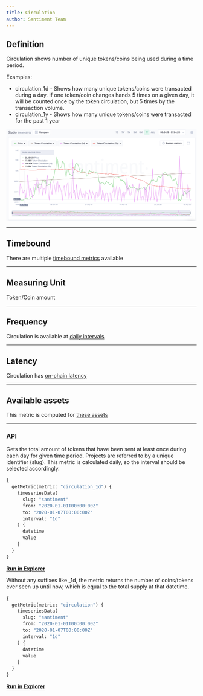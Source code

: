 ```yaml
---
title: Circulation
author: Santiment Team
---
```


## Definition

Circulation shows number of unique tokens/coins being used during a time period.

Examples:

- circulation_1d - Shows how many unique tokens/coins were transacted during a
  day. If one token/coin changes hands 5 times on a given day, it will be
  counted once by the token circulation, but 5 times by the transaction volume.
- circulation_1y - Shows how many unique tokens/coins were transacted for the
  past 1 year

![circulation for bitcoin](circulation-bitcoin.png)

---

## Timebound

There are multiple [timebound metrics](/metrics/details/timebound) available

---

## Measuring Unit

Token/Coin amount

---

## Frequency

Circulation is available at [daily
intervals](/metrics/details/frequency#daily-frequency)

---

## Latency

Circulation has [on-chain latency](/metrics/details/latency#on-chain-latency)

---

## Available assets

This metric is computed for [these
assets](<https://api.santiment.net/graphiql?variables=&query=%7B%0A%20%20getMetric(metric%3A%20%22circulation%22)%20%7B%0A%20%20%20%20metadata%20%7B%0A%20%20%20%20%20%20availableSlugs%0A%20%20%20%20%7D%0A%20%20%7D%0A%7D%0A>)

---

### API

Gets the total amount of tokens that have been sent at least once during each
day for given time period. Projects are referred to by a unique identifier
(slug). This metric is calculated daily, so the interval should be selected
accordingly.

```graphql
{
  getMetric(metric: "circulation_1d") {
    timeseriesData(
      slug: "santiment"
      from: "2020-01-01T00:00:00Z"
      to: "2020-01-07T00:00:00Z"
      interval: "1d"
    ) {
      datetime
      value
    }
  }
}
```

**[Run in
Explorer](<https://api.santiment.net/graphiql?variables=&query=%7B%0A%20%20getMetric(metric%3A%20%22circulation_1d%22)%20%7B%0A%20%20%20%20timeseriesData(%0A%20%20%20%20%20%20slug%3A%20%22santiment%22%0A%20%20%20%20%20%20from%3A%20%222020-01-01T00%3A00%3A00Z%22%0A%20%20%20%20%20%20to%3A%20%222020-01-07T00%3A00%3A00Z%22%0A%20%20%20%20%20%20interval%3A%20%221d%22)%20%7B%0A%20%20%20%20%20%20%20%20datetime%0A%20%20%20%20%20%20%20%20value%0A%20%20%20%20%7D%0A%20%20%7D%0A%7D%0A>)**

Without any suffixes like \_1d, the metric returns the number of coins/tokens
ever seen up until now, which is equal to the total supply at that datetime.

```graphql
{
  getMetric(metric: "circulation") {
    timeseriesData(
      slug: "santiment"
      from: "2020-01-01T00:00:00Z"
      to: "2020-01-07T00:00:00Z"
      interval: "1d"
    ) {
      datetime
      value
    }
  }
}
```

**[Run in
Explorer](<https://api.santiment.net/graphiql?variables=&query=%7B%0A%20%20getMetric(metric%3A%20%22circulation%22)%20%7B%0A%20%20%20%20timeseriesData(%0A%20%20%20%20%20%20slug%3A%20%22santiment%22%0A%20%20%20%20%20%20from%3A%20%222020-01-01T00%3A00%3A00Z%22%0A%20%20%20%20%20%20to%3A%20%222020-01-07T00%3A00%3A00Z%22%0A%20%20%20%20%20%20interval%3A%20%221d%22)%20%7B%0A%20%20%20%20%20%20%20%20datetime%0A%20%20%20%20%20%20%20%20value%0A%20%20%20%20%7D%0A%20%20%7D%0A%7D%0A>)**
